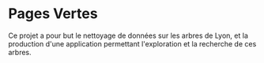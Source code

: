 # Pages Vertes

Ce projet a pour but le nettoyage de données sur les arbres de Lyon, et la production d'une application permettant l'exploration et la recherche de ces arbres. 
